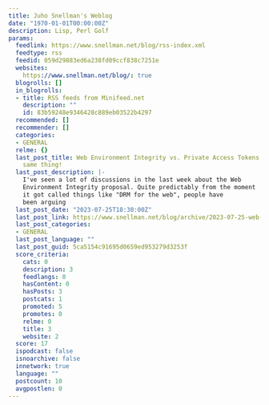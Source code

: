 ```yaml
---
title: Juho Snellman's Weblog
date: "1970-01-01T00:00:00Z"
description: Lisp, Perl Golf
params:
  feedlink: https://www.snellman.net/blog/rss-index.xml
  feedtype: rss
  feedid: 059d29883ed6a238fd09ccf838c7251e
  websites:
    https://www.snellman.net/blog/: true
  blogrolls: []
  in_blogrolls:
  - title: RSS feeds from Minifeed.net
    description: ""
    id: 83b59248e9346428c889eb03522b4297
  recommended: []
  recommender: []
  categories:
  - GENERAL
  relme: {}
  last_post_title: Web Environment Integrity vs. Private Access Tokens - They're the
    same thing!
  last_post_description: |-
    I've seen a lot of discussions in the last week about the Web
    Environment Integrity proposal. Quite predictably from the moment
    it got called things like "DRM for the web", people have
    been arguing
  last_post_date: "2023-07-25T18:30:00Z"
  last_post_link: https://www.snellman.net/blog/archive/2023-07-25-web-integrity-api-vs-private-access-tokens/
  last_post_categories:
  - GENERAL
  last_post_language: ""
  last_post_guid: 5ca5154c91695d0659ed953279d3253f
  score_criteria:
    cats: 0
    description: 3
    feedlangs: 0
    hasContent: 0
    hasPosts: 3
    postcats: 1
    promoted: 5
    promotes: 0
    relme: 0
    title: 3
    website: 2
  score: 17
  ispodcast: false
  isnoarchive: false
  innetwork: true
  language: ""
  postcount: 10
  avgpostlen: 0
---
```

